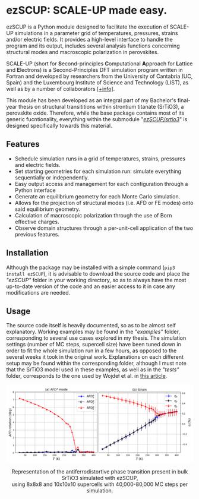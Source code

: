 # ezSCUP: SCALE-UP made easy.

ezSCUP is a Python module designed to facilitate the execution of SCALE-UP simulations in a parameter grid of temperatures, pressures, strains and/or electric fields. It provides a high-level interface to handle the program and its output, includes several analysis functions concerning structural modes and macroscopic polarization in perovskites. 

SCALE-UP (short for **S**econd-principles **C**omputational **A**pproach for **L**attice and **E**lectrons) is a Second-Principles DFT simulation program written in Fortran and developed by researchers from the University of Cantabria (UC, Spain) and the Luxembourg Institute of Science and Technology (LIST), as well as by a number of collaborators [[+info]](https://www.secondprinciples.unican.es/).  

This module has been developed as an integral part of my Bachelor's final-year thesis on structural transititions within strontium titanate (SrTiO3), a perovskite oxide. Therefore, while the base package contains most of its generic fucntionality, everything within the submodule "*[ezSCUP/srtio3](ezSCUP/srtio3)*" is designed specifically towards this material.


## Features

- Schedule simulation runs in a grid of temperatures, strains, pressures and electric fields.
- Set starting geometries for each simulation run: simulate everything sequentially or independently.
- Easy output access and management for each configuration through a Python interface
- Generate an equilibrium geometry for each Monte Carlo simulation.
- Allows for the projection of structural modes (i.e. AFD or FE modes) onto said equilibrium geometry.
- Calculation of macroscopic polarization through the use of Born effective charges.
- Observe domain structures through a per-unit-cell application of the two previous features.

## Installation

Although the package may be installed with a simple command (```pip3 install ezSCUP```), it is advisable to download the source code and place the *"ezSCUP"* folder in your working directory, so as to always have the most up-to-date version of the code and an easier access to it in case any modifications are needed.  

## Usage

The source code itself is heavily documented, so as to be almost self explanatory. Working examples may be found in the *"examples"* folder, corresponding to several use cases explored in my thesis. The simulation settings (number of MC steps, supercell size) have been tuned down in order to fit the whole simulation run in a few hours, as opposed to the several weeks it took in the original work. Explanations on each different setup may be found within the corresponding folder, although I must note that the SrTiO3 model used in these examples, as well as in the *"tests"* folder, corresponds to the one used by Wojdeł et al. in [this article](https://iopscience.iop.org/article/10.1088/0953-8984/25/30/305401).

<p align="center"> 
<img src="example.png">
</p>
<p align="center"> 
Representation of the antiferrodistortive phase transition present in bulk SrTiO3 simulated with ezSCUP, <br> using 8x8x8 and 10x10x10 supercells with 40,000-80,000 MC steps per simulation.
</p>
